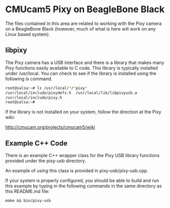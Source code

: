 # CMUcam5 Pixy on BeagleBone Black

The files contained in this area are related to working with the Pixy
camera on a BeagleBone Black (however, much of what is here will work
on any Linux based system).

## libpixy

The Pixy camera has a USB interface and there is a library that makes
many Pixy functions easily available to C code. This library is
typically installed under /usr/local. You can check to see if the
library is installed using the following _ls_ command.

```sh
root@salsa:~# ls /usr/local/*/*pixy*
/usr/local/include/pixydefs.h  /usr/local/lib/libpixyusb.a
/usr/local/include/pixy.h
root@salsa:~# 
```

If the library is not installed on your system, follow the direction
at the Pixy wiki:

http://cmucam.org/projects/cmucam5/wiki

## Example C++ Code

There is an example C++ wrapper class for the Pixy USB library
functions provided under the pixy-usb directory.

An example of using this class is provided in pixy-usb/pixy-usb.cpp.

If your system is properly configured, you should be able to build and
run this example by typing in the following commands in the same
directory as this README.md file:

```
make && bin/pixy-usb
```


